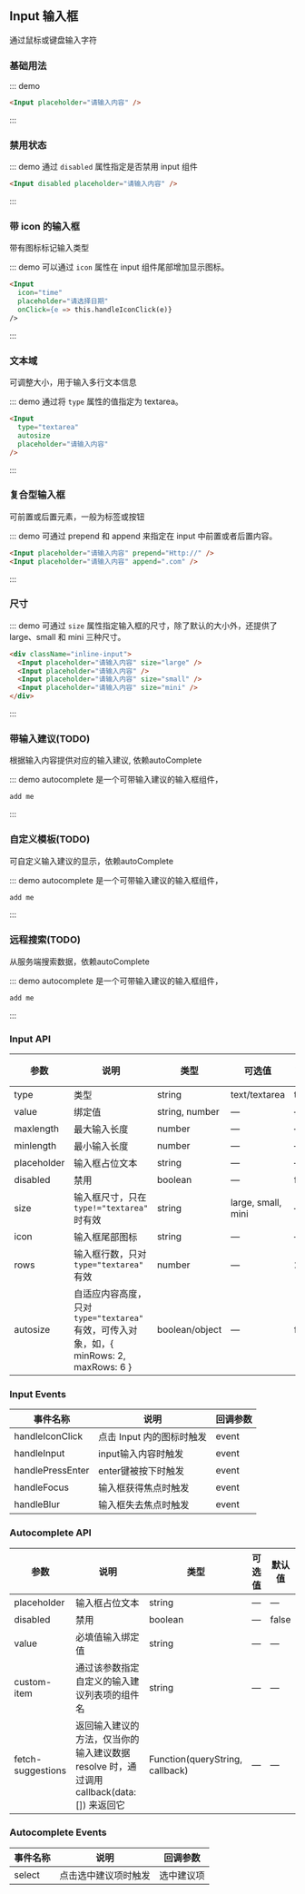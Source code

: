 ## Input 输入框

通过鼠标或键盘输入字符

### 基础用法

::: demo
```html
<Input placeholder="请输入内容" />
```
:::


### 禁用状态

::: demo 通过 `disabled` 属性指定是否禁用 input 组件
```html
<Input disabled placeholder="请输入内容" />
```
:::

### 带 icon 的输入框

带有图标标记输入类型

::: demo 可以通过 `icon` 属性在 input 组件尾部增加显示图标。
```html
<Input
  icon="time"
  placeholder="请选择日期"
  onClick={e => this.handleIconClick(e)}
/>
```
:::

### 文本域

可调整大小，用于输入多行文本信息

::: demo 通过将 `type` 属性的值指定为 textarea。
```html
<Input
  type="textarea"
  autosize
  placeholder="请输入内容"
/>
```
:::

### 复合型输入框

可前置或后置元素，一般为标签或按钮

::: demo 可通过 prepend 和 append 来指定在 input 中前置或者后置内容。
```html
<Input placeholder="请输入内容" prepend="Http://" />
<Input placeholder="请输入内容" append=".com" />
```
:::

### 尺寸

::: demo 可通过 `size` 属性指定输入框的尺寸，除了默认的大小外，还提供了 large、small 和 mini 三种尺寸。
```html
<div className="inline-input">
  <Input placeholder="请输入内容" size="large" />
  <Input placeholder="请输入内容" />
  <Input placeholder="请输入内容" size="small" />
  <Input placeholder="请输入内容" size="mini" />
</div>
```
:::

### 带输入建议(TODO)

根据输入内容提供对应的输入建议, 依赖autoComplete

::: demo autocomplete 是一个可带输入建议的输入框组件，
```html
add me
```
:::

### 自定义模板(TODO)

可自定义输入建议的显示，依赖autoComplete

::: demo autocomplete 是一个可带输入建议的输入框组件，
```html
add me
```
:::

### 远程搜索(TODO)

从服务端搜索数据，依赖autoComplete

::: demo autocomplete 是一个可带输入建议的输入框组件，
```html
add me
```
:::


### Input API

| 参数          | 说明            | 类型            | 可选值                 | 默认值   |
|-------------  |---------------- |---------------- |---------------------- |-------- |
| type         | 类型   | string  | text/textarea | text |
| value         | 绑定值           | string, number  | — | — |
| maxlength     | 最大输入长度      | number          |  —  | — |
| minlength     | 最小输入长度      | number          | — | — |
| placeholder   | 输入框占位文本    | string          | — | — |
| disabled      | 禁用            | boolean         | — | false   |
| size          | 输入框尺寸，只在 `type!="textarea"` 时有效      | string          | large, small, mini  | — |
| icon          | 输入框尾部图标    | string          | — | — |
| rows          | 输入框行数，只对 `type="textarea"` 有效  |  number | — |  2   |
| autosize      | 自适应内容高度，只对 `type="textarea"` 有效，可传入对象，如，{ minRows: 2, maxRows: 6 }  |  boolean/object | — |  false   |

### Input Events
| 事件名称 | 说明 | 回调参数 |
|---------|--------|---------|
| handleIconClick | 点击 Input 内的图标时触发 | event |
| handleInput | input输入内容时触发 | event |
| handlePressEnter | enter键被按下时触发 | event |
| handleFocus | 输入框获得焦点时触发 | event |
| handleBlur | 输入框失去焦点时触发 | event |

### Autocomplete API

| 参数          | 说明            | 类型            | 可选值                 | 默认值   |
|-------------  |---------------- |---------------- |---------------------- |-------- |
| placeholder   | 输入框占位文本   | string          | — | — |
| disabled      | 禁用            | boolean         | — | false   |
| value         | 必填值输入绑定值   | string  | — | — |
| custom-item  | 通过该参数指定自定义的输入建议列表项的组件名 | string  | — | — |
| fetch-suggestions | 返回输入建议的方法，仅当你的输入建议数据 resolve 时，通过调用 callback(data:[]) 来返回它  | Function(queryString, callback)  | — | — |

### Autocomplete Events
| 事件名称 | 说明 | 回调参数 |
|---------|--------|---------|
| select | 点击选中建议项时触发 | 选中建议项 |